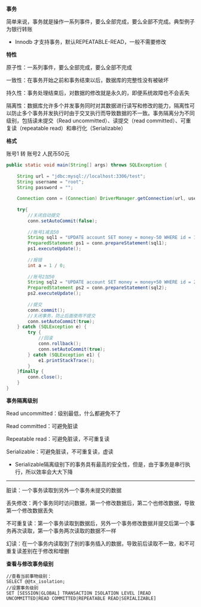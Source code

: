 **事务**

简单来说，事务就是操作一系列事件，要么全部完成，要么全部不完成。典型例子为银行转账

* Innodb 才支持事务，默认REPEATABLE-READ，一般不需要修改



**特性**

原子性：一系列事件，要么全部完成，要么全部不完成

一致性：在事务开始之前和事务结束以后，数据库的完整性没有被破坏

持久性：事务处理结束后，对数据的修改就是永久的，即便系统故障也不会丢失

隔离性：数据库允许多个并发事务同时对其数据进行读写和修改的能力，隔离性可以防止多个事务并发执行时由于交叉执行而导致数据的不一致。事务隔离分为不同级别，包括读未提交（Read uncommitted）、读提交（read committed）、可重复读（repeatable read）和串行化（Serializable）



**格式**

账号1 转 账号2 人民币50元

```java
public static void main(String[] args) throws SQLException {
	
	String url = "jdbc:mysql://localhost:3306/test";
	String username = "root";
	String password = "";
	
	Connection conn = (Connection) DriverManager.getConnection(url, username,password);
	
	try{
		//关闭自动提交
		conn.setAutoCommit(false);
		
		//账号1减去50
		String sql1 = "UPDATE account SET money = money-50 WHERE id = 1";
		PreparedStatement ps1 = conn.prepareStatement(sql1);
        ps1.executeUpdate();
		
		//报错
	    int a = 1 / 0;
		
		//账号2加50
		String sql2 = "UPDATE account SET money = money+50 WHERE id = 2";
		PreparedStatement ps2 = conn.prepareStatement(sql2);
        ps2.executeUpdate();
		
        //提交
        conn.commit();
        //关闭事务，防止后面使用不提交
        conn.setAutoCommit(true);
	} catch (SQLException e) {
		try {
			//回滚
			conn.rollback();
			conn.setAutoCommit(true);
		} catch (SQLException e1) {
			e1.printStackTrace();
		}
	}finally {
		conn.close();
	}
}
```



**事务隔离级别**

Read uncommitted：级别最低，什么都避免不了

Read committed：可避免脏读

Repeatable read：可避免脏读，不可重复读

Serializable：可避免脏读，不可重复读，虚读

* Serializable隔离级别下的事务具有最高的安全性，但是，由于事务是串行执行，所以效率会大大下降

****

脏读：一个事务读取到另外一个事务未提交的数据

丢失修改：两个事务同时访问数据，第一个修改数据后，第二个也修改数据，导致第一个修改数据丢失

不可重复读：第一个事务读取到数据后，另外一个事务修改数据并提交后第一个事务再次读取，第一个事务两次读取的数据不一样

幻读：在一个事务内读取到了别的事务插入的数据，导致前后读取不一致，和不可重复读差别在于修改和增删



**查看与修改事务级别**

```
//查看当前事物级别：
SELECT @@tx_isolation;
//设置事务级别
SET [SESSION|GLOBAL] TRANSACTION ISOLATION LEVEL [READ UNCOMMITTED|READ COMMITTED|REPEATABLE READ|SERIALIZABLE]
```

